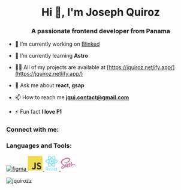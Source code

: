 <h1 align="center">Hi 👋, I'm Joseph Quiroz</h1>
<h3 align="center">A passionate frontend developer from Panama</h3>

- 🔭 I’m currently working on [Blinked](https://blinked-app.netlify.app/)

- 🌱 I’m currently learning **Astro**

- 👨‍💻 All of my projects are available at [https://jquiroz.netlify.app/](https://jquiroz.netlify.app/)

- 💬 Ask me about **react, gsap**

- 📫 How to reach me **jqui.contact@gmail.com**

- ⚡ Fun fact **I love F1**

<h3 align="left">Connect with me:</h3>
<p align="left">
</p>

<h3 align="left">Languages and Tools:</h3>
<p align="left"> <a href="https://www.figma.com/" target="_blank" rel="noreferrer"> <img src="https://www.vectorlogo.zone/logos/figma/figma-icon.svg" alt="figma" width="40" height="40"/> </a> <a href="https://developer.mozilla.org/en-US/docs/Web/JavaScript" target="_blank" rel="noreferrer"> <img src="https://raw.githubusercontent.com/devicons/devicon/master/icons/javascript/javascript-original.svg" alt="javascript" width="40" height="40"/> </a> <a href="https://reactjs.org/" target="_blank" rel="noreferrer"> <img src="https://raw.githubusercontent.com/devicons/devicon/master/icons/react/react-original-wordmark.svg" alt="react" width="40" height="40"/> </a> <a href="https://sass-lang.com" target="_blank" rel="noreferrer"> <img src="https://raw.githubusercontent.com/devicons/devicon/master/icons/sass/sass-original.svg" alt="sass" width="40" height="40"/> </a> </p>

<p><img align="center" src="https://github-readme-stats.vercel.app/api/top-langs?username=jquirozz&show_icons=true&locale=en&layout=compact" alt="jquirozz" /></p>
